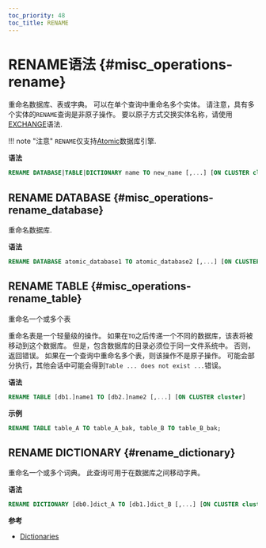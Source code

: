 ```yaml
---
toc_priority: 48
toc_title: RENAME
---
```


# RENAME语法 {#misc_operations-rename}

重命名数据库、表或字典。 可以在单个查询中重命名多个实体。
请注意，具有多个实体的`RENAME`查询是非原子操作。 要以原子方式交换实体名称，请使用[EXCHANGE](./exchange.md)语法.

!!! note "注意"
`RENAME`仅支持[Atomic](../../engines/database-engines/atomic.md)数据库引擎.

**语法**

```sql
RENAME DATABASE|TABLE|DICTIONARY name TO new_name [,...] [ON CLUSTER cluster]
```

## RENAME DATABASE {#misc_operations-rename_database}

重命名数据库.

**语法**

```sql
RENAME DATABASE atomic_database1 TO atomic_database2 [,...] [ON CLUSTER cluster]
```

## RENAME TABLE {#misc_operations-rename_table}

重命名一个或多个表

重命名表是一个轻量级的操作。 如果在`TO`之后传递一个不同的数据库，该表将被移动到这个数据库。 但是，包含数据库的目录必须位于同一文件系统中。 否则，返回错误。
如果在一个查询中重命名多个表，则该操作不是原子操作。 可能会部分执行，其他会话中可能会得到`Table ... does not exist ...`错误。

**语法**

``` sql
RENAME TABLE [db1.]name1 TO [db2.]name2 [,...] [ON CLUSTER cluster]
```

**示例**

```sql
RENAME TABLE table_A TO table_A_bak, table_B TO table_B_bak;
```

## RENAME DICTIONARY {#rename_dictionary}

重命名一个或多个词典。 此查询可用于在数据库之间移动字典。

**语法**

```sql
RENAME DICTIONARY [db0.]dict_A TO [db1.]dict_B [,...] [ON CLUSTER cluster]
```

**参考**

-   [Dictionaries](../../sql-reference/dictionaries/index.md)
